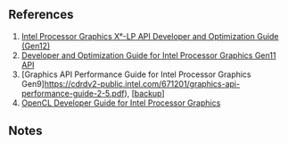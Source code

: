 
## References

1. [Intel Processor Graphics Xᵉ-LP API Developer and Optimization Guide (Gen12)](https://www.intel.com/content/www/us/en/developer/articles/guide/intel-graphics-developers-guides.html)
2. [Developer and Optimization Guide for Intel Processor Graphics Gen11 API](https://www.intel.com/content/www/us/en/developer/articles/guide/developer-and-optimization-guide-for-intel-processor-graphics-gen11-api.html)
3. [Graphics API Performance Guide for Intel Processor Graphics Gen9]https://cdrdv2-public.intel.com/671201/graphics-api-performance-guide-2-5.pdf), [[backup](../pdf/graphics-api-performance-guide-2-5.pdf)]
4. [OpenCL Developer Guide for Intel Processor Graphics](https://www.intel.com/content/www/us/en/docs/opencl-sdk/developer-guide-processor-graphics/2019-4/overview.html)

## Notes

